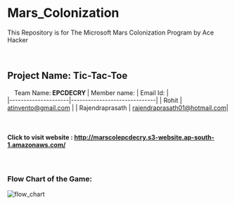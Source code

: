 # Mars_Colonization
This Repository is for The Microsoft Mars Colonization Program by Ace Hacker

&nbsp;
&nbsp;
## Project Name: Tic-Tac-Toe 
&nbsp;
&nbsp;
Team Name:<b> EPCDECRY </b>
| Member name:        |  Email Id:                   |  
|---------------------|------------------------------|
| Rohit               | atinvento@gmail.com          |
| Rajendraprasath     | rajendraprasath01@hotmail.com|

&nbsp;
#### Click to visit website : http://marscolepcdecry.s3-website.ap-south-1.amazonaws.com/  
&nbsp;
&nbsp;
### Flow Chart of the Game:

![flow_chart](https://github.com/EPCDECRY/Mars_Colonization/blob/master/img/(TicTacToe)Flow%20Chart.png)

